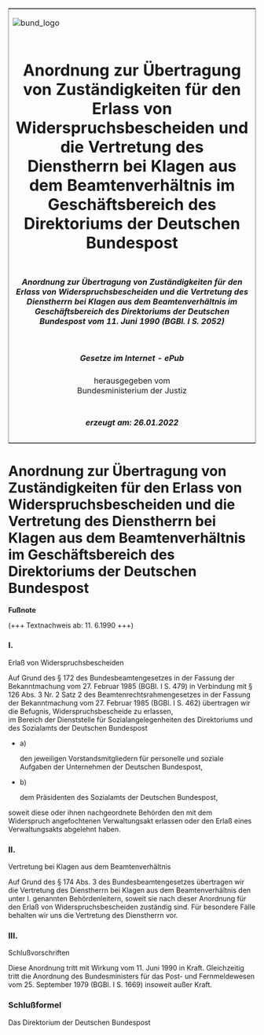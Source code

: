 <span id="DECKBLATT.html"></span>

<table border="0" frame="border" width="100%">

<tr valign="top">

<td align="left">

![bund\_logo](BfJ_2021_Web_de_de.gif)

</td>

<td align="right">

 

</td>

</tr>

<tr align="center" valign="middle">

<td colspan="2">

# Anordnung zur Übertragung von Zuständigkeiten für den Erlass von Widerspruchsbescheiden und die Vertretung des Dienstherrn bei Klagen aus dem Beamtenverhältnis im Geschäftsbereich des Direktoriums der Deutschen Bundespost

</td>

</tr>

<tr align="center" valign="middle">

<td colspan="2">

##### Anordnung zur Übertragung von Zuständigkeiten für den Erlass von Widerspruchsbescheiden und die Vertretung des Dienstherrn bei Klagen aus dem Beamtenverhältnis im Geschäftsbereich des Direktoriums der Deutschen Bundespost vom 11. Juni 1990 (BGBl. I S. 2052)

</td>

</tr>

<tr align="center" valign="middle">

<td colspan="2">

  
  

##### Gesetze im Internet - ePub  
  
herausgegeben vom  
Bundesministerium der Justiz

</td>

</tr>

<tr align="center" valign="bottom">

<td colspan="2">

  
  

##### erzeugt am: 26.01.2022

</td>

</tr>

</table>

<span id="BJNR020520990.html"></span>

# Anordnung zur Übertragung von Zuständigkeiten für den Erlass von Widerspruchsbescheiden und die Vertretung des Dienstherrn bei Klagen aus dem Beamtenverhältnis im Geschäftsbereich des Direktoriums der Deutschen Bundespost

<div>

  
**Fußnote**

<div class="jnhtml">

<div>

<div class="jurAbsatz">

(+++ Textnachweis ab: 11. 6.1990 +++)

</div>

</div>

</div>

</div>

<span id="BJNR020520990BJNE000100308.html"></span>

### I.  
Erlaß von Widerspruchsbescheiden

<div>

<div class="jnhtml">

<div>

<div class="jurAbsatz">

Auf Grund des § 172 des Bundesbeamtengesetzes in der Fassung der
Bekanntmachung vom 27. Februar 1985 (BGBl. I S. 479) in Verbindung mit §
126 Abs. 3 Nr. 2 Satz 2 des Beamtenrechtsrahmengesetzes in der Fassung
der Bekanntmachung vom 27. Februar 1985 (BGBl. I S. 462) übertragen wir
die Befugnis, Widerspruchsbescheide zu erlassen,  
im Bereich der Dienststelle für Sozialangelegenheiten des Direktoriums
und des Sozialamts der Deutschen Bundespost

  - a)
    
    <div style="">
    
    den jeweiligen Vorstandsmitgliedern für personelle und soziale
    Aufgaben der Unternehmen der Deutschen Bundespost,
    
    </div>

  - b)
    
    <div style="">
    
    dem Präsidenten des Sozialamts der Deutschen Bundespost,
    
    </div>

soweit diese oder ihnen nachgeordnete Behörden den mit dem Widerspruch
angefochtenen Verwaltungsakt erlassen oder den Erlaß eines
Verwaltungsakts abgelehnt haben.

</div>

</div>

</div>

</div>

<span id="BJNR020520990BJNE000200308.html"></span>

### II.  
Vertretung bei Klagen aus dem Beamtenverhältnis

<div>

<div class="jnhtml">

<div>

<div class="jurAbsatz">

Auf Grund des § 174 Abs. 3 des Bundesbeamtengesetzes übertragen wir die
Vertretung des Dienstherrn bei Klagen aus dem Beamtenverhältnis den
unter I. genannten Behördenleitern, soweit sie nach dieser Anordnung für
den Erlaß von Widerspruchsbescheiden zuständig sind. Für besondere Fälle
behalten wir uns die Vertretung des Dienstherrn vor.

</div>

</div>

</div>

</div>

<span id="BJNR020520990BJNE000300308.html"></span>

### III.  
Schlußvorschriften

<div>

<div class="jnhtml">

<div>

<div class="jurAbsatz">

Diese Anordnung tritt mit Wirkung vom 11. Juni 1990 in Kraft.
Gleichzeitig tritt die Anordnung des Bundesministers für das Post- und
Fernmeldewesen vom 25. September 1979 (BGBl. I S. 1669) insoweit außer
Kraft.

</div>

</div>

</div>

</div>

<span id="BJNR020520990BJNE000400308.html"></span>

### Schlußformel  

<div>

<div class="jnhtml">

<div>

<div class="jurAbsatz">

<span class="SP">Das Direktorium der Deutschen Bundespost</span>

</div>

</div>

</div>

</div>
